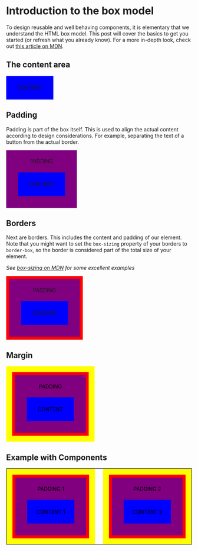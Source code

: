 # Introduction to the box model

To design reusable and well behaving components, it is elementary that we understand the HTML box model.
This post will cover the basics to get you started (or refresh what you already know).
For a more in-depth look, check out [this article on MDN](https://developer.mozilla.org/en-US/docs/Learn/CSS/Building_blocks/The_box_model).

## The content area

<style>
    .content {
        background-color: blue;
        width: 128px; 
        height: 64px; 
        display: inline-flex; 
        align-items:center; 
        justify-content: center;
    }

    .padded-content {
        display: inline-flex;
        flex-direction: column;
        align-content:center; 
        justify-content: center;
        background-color: purple;
        padding: 0 32px 32px;
        width: 128px;
    }

    .padded-content__border {
        width: 192px;
        border-color: red;
        border: solid red 8px;
    }

    .padded-content__margin {
        margin: 16px;
    }

    .container {
        background-color: yellow;
        color: black;
        width: 240px;
        display: flex;
    }

    .example {
        background-color: white;
        display: flex;
        justify-content: space-between;
        border: solid black 1px;
    }

    .example-flex {
    }

    .padded-content__label {
        display: inline-flex;
        justify-content: center;
        align-items: center;
        height: 32px;
        width: 100%;
    }
</style>

<div class="content">
<p>CONTENT</p>
</div>

## Padding

Padding is part of the box itself. This is used to align the actual content according to design considerations. For example, separating the text of a button from the actual border.

<div class="padded-content">
    <p class="padded-content__label">PADDING</p>
    <div class="content">CONTENT</div>
</div>

## Borders

Next are borders. This includes the content and padding of our element. Note that you might want to set the `box-sizing` property of your borders to `border-box`, so the border is considered part of the total size of your element.

_See [box-sizing on MDN](https://developer.mozilla.org/en-US/docs/Web/CSS/box-sizing) for some excellent examples_

<div class="padded-content__border">
    <div class="padded-content">
        <p class="padded-content__label">PADDING</p>
        <div class="content">CONTENT</div>
    </div>
</div>

## Margin

<div class="container">
    <div class="padded-content__margin">
        <div class="padded-content__border">
            <div class="padded-content">
                <p class="padded-content__label">PADDING</p>
                <div class="content">CONTENT</div>
            </div>
        </div>
    </div>
</div>

## Example with Components

<div class="example">
    <div class="container example-flex">
        <div class="padded-content__margin">
            <div class="padded-content__border">
                <div class="padded-content">
                    <p class="padded-content__label">PADDING 1</p>
                    <div class="content">CONTENT 1</div>
                </div>
            </div>
        </div>
    </div>
    <div class="container example-flex">
        <div class="padded-content__margin">
            <div class="padded-content__border">
                <div class="padded-content">
                    <p class="padded-content__label">PADDING 2</p>
                    <div class="content">CONTENT 2</div>
                </div>
            </div>
        </div>
    </div>
</div>
